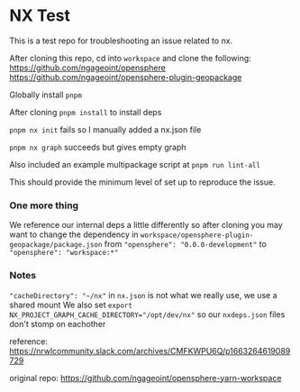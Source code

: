 # NX Test
This is a test repo for troubleshooting an issue related to nx.

After cloning this repo, cd into `workspace` and clone the following:
https://github.com/ngageoint/opensphere
https://github.com/ngageoint/opensphere-plugin-geopackage

Globally install `pnpm`

After cloning `pnpm install` to install deps

`pnpm nx init` fails so I manually added a nx.json file

`pnpm nx graph` succeeds but gives empty graph

Also included an example multipackage script at `pnpm run lint-all`

This should provide the minimum level of set up to reproduce the issue.


### One more thing
We reference our internal deps a little differently so after cloning you may want to change the dependency in `workspace/opensphere-plugin-geopackage/package.json` from `"opensphere": "0.0.0-development"` to `"opensphere": "workspace:*"`

### Notes
`"cacheDirectory": "~/nx"` in `nx.json` is not what we really use, we use a shared mount
We also set `export NX_PROJECT_GRAPH_CACHE_DIRECTORY="/opt/dev/nx"` so our `nxdeps.json` files don't stomp on eachother


reference:
https://nrwlcommunity.slack.com/archives/CMFKWPU6Q/p1663264619089729

original repo:
https://github.com/ngageoint/opensphere-yarn-workspace
